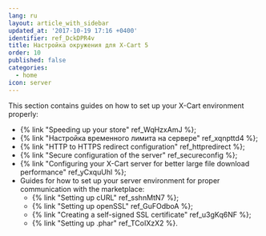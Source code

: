 ```yaml
---
lang: ru
layout: article_with_sidebar
updated_at: '2017-10-19 17:16 +0400'
identifier: ref_DckDPR4v
title: Настройка окружения для X-Cart 5
order: 10
published: false
categories:
  - home
icon: server
---
```

This section contains guides on how to set up your X-Cart environment properly:

*   {% link "Speeding up your store" ref_WqHzxAmJ %};
*   {% link "Настройка временного лимита на сервере" ref_xqnpttd4 %};
*   {% link "HTTP to HTTPS redirect configuration" ref_httpredirect %};
*   {% link "Secure configuration of the server" ref_secureconfig %};
*   {% link "Configuring your X-Cart server for better large file download performance" ref_yCxquUhl %};
*   Guides for how to set up your server environment for proper communication with the marketplace: 
    *   {% link "Setting up cURL" ref_sshnMtN7 %};
    *   {% link "Setting up openSSL" ref_GuFOdboA %};
    *   {% link "Creating a self-signed SSL certificate" ref_u3gKq6NF %};
    *   {% link "Setting up .phar" ref_TCoIXzX2 %}.
